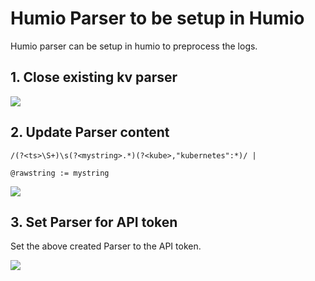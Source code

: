 # Humio Parser to be setup in Humio

Humio parser can be setup in humio to preprocess the logs.


## 1. Close existing kv parser

<img src="images/praser0.png">


## 2. Update Parser content

```
/(?<ts>\S+)\s(?<mystring>.*)(?<kube>,"kubernetes":*)/ |

@rawstring := mystring
```

<img src="images/praser1.png">


## 3. Set Parser for API token

Set the above created Parser to the API token.

<img src="images/praser2.png">

